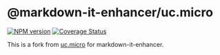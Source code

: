 # @markdown-it-enhancer/uc.micro

[![NPM version](https://img.shields.io/npm/v/@markdown-it-enhancer/uc.micro.svg?style=flat)](https://www.npmjs.org/package/@markdown-it-enhancer/uc.micro)
[![Coverage Status](https://codecov.io/gh/Dedicatus546/markdown-it-enhancer/branch/main/graph/badge.svg?component=uc-micro)](https://app.codecov.io/github/Dedicatus546/markdown-it-enhancer/tree/main?components%5B0%5D=uc-micro)

This is a fork from [uc.micro](https://github.com/markdown-it/uc.micro) for markdown-it-enhancer.
